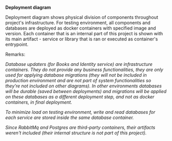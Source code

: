 **Deployment diagram**

Deployment diagram shows physical division of components throughout project's infrastructure. For testing environment, all components and databases are deployed as docker containers with specified image and version. Each container that is an internal part of this project is shown with its main artifact - service or library that is ran or executed as container's entrypoint.

Remarks:

*Database updaters (for Books and Identity service) are infrastructure containers. They do not provide any business functionalities, they are only used for applying database migrations (they will not be included in production environment and are not part of system functionalities so they're not included on other diagrams). In other environments databases will be durable (saved between deployments) and migrations will be applied on these databases as a different deployment step, and not as docker containers, in final deployment.*

*To minimize load on testing environment, write and read databases for each service are stored inside the same database container.*

*Since RabbitMq and Postgres are third-party containers, their artifacts weren't included (their internal structure is not part of this project).*

